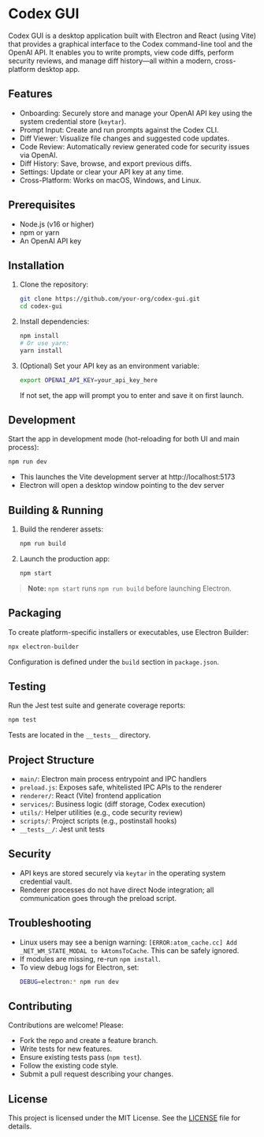 # Codex GUI

Codex GUI is a desktop application built with Electron and React (using Vite) that provides a graphical interface to the Codex command-line tool and the OpenAI API. It enables you to write prompts, view code diffs, perform security reviews, and manage diff history—all within a modern, cross-platform desktop app.

## Features
- Onboarding: Securely store and manage your OpenAI API key using the system credential store (`keytar`).
- Prompt Input: Create and run prompts against the Codex CLI.
- Diff Viewer: Visualize file changes and suggested code updates.
- Code Review: Automatically review generated code for security issues via OpenAI.
- Diff History: Save, browse, and export previous diffs.
- Settings: Update or clear your API key at any time.
- Cross-Platform: Works on macOS, Windows, and Linux.

## Prerequisites
- Node.js (v16 or higher)
- npm or yarn
- An OpenAI API key

## Installation
1. Clone the repository:
   ```bash
   git clone https://github.com/your-org/codex-gui.git
   cd codex-gui
   ```
2. Install dependencies:
   ```bash
   npm install
   # Or use yarn:
   yarn install
   ```
3. (Optional) Set your API key as an environment variable:
   ```bash
   export OPENAI_API_KEY=your_api_key_here
   ```
   If not set, the app will prompt you to enter and save it on first launch.

## Development
Start the app in development mode (hot-reloading for both UI and main process):
```bash
npm run dev
```
- This launches the Vite development server at http://localhost:5173
- Electron will open a desktop window pointing to the dev server

## Building & Running
1. Build the renderer assets:
   ```bash
   npm run build
   ```
2. Launch the production app:
   ```bash
   npm start
   ```

> **Note:** `npm start` runs `npm run build` before launching Electron.

## Packaging
To create platform-specific installers or executables, use Electron Builder:
```bash
npx electron-builder
```
Configuration is defined under the `build` section in `package.json`.

## Testing
Run the Jest test suite and generate coverage reports:
```bash
npm test
```
Tests are located in the `__tests__` directory.

## Project Structure
- `main/`: Electron main process entrypoint and IPC handlers
- `preload.js`: Exposes safe, whitelisted IPC APIs to the renderer
- `renderer/`: React (Vite) frontend application
- `services/`: Business logic (diff storage, Codex execution)
- `utils/`: Helper utilities (e.g., code security review)
- `scripts/`: Project scripts (e.g., postinstall hooks)
- `__tests__/`: Jest unit tests

## Security
- API keys are stored securely via `keytar` in the operating system credential vault.
- Renderer processes do not have direct Node integration; all communication goes through the preload script.

## Troubleshooting
- Linux users may see a benign warning: `[ERROR:atom_cache.cc] Add _NET_WM_STATE_MODAL to kAtomsToCache`. This can be safely ignored.
- If modules are missing, re-run `npm install`.
- To view debug logs for Electron, set:
  ```bash
  DEBUG=electron:* npm run dev
  ```

## Contributing
Contributions are welcome! Please:
- Fork the repo and create a feature branch.
- Write tests for new features.
- Ensure existing tests pass (`npm test`).
- Follow the existing code style.
- Submit a pull request describing your changes.

## License
This project is licensed under the MIT License. See the [LICENSE](LICENSE) file for details.

